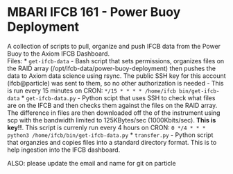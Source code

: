 # MBARI IFCB 161 - Power Buoy Deployment
A collection of scripts to pull, organize and push IFCB data from the Power Buoy to the Axiom IFCB Dashboard.
<br>
Files:
    * `get-ifcb-data` - Bash script that sets permissions, organizes files on the RAID array (/opt/ifcb-data/power-buoy-deployment) then pushes the data to Axiom data science using rsync. The public SSH key for this account (ifcb@particle) was sent to them, so no other authorization is needed - This is run every 15 minutes on CRON: `*/15 * * * * /home/ifcb bin/get-ifcb-data`
    * `get-ifcb-data.py` - Python scipt that uses SSH to check what files are on the IFCB and then checks them against the files on the RAID array. The difference in files are then downloaded off the of the instrument using scp with the bandwidth limited to 125KBytes/sec (1000Kbits/sec). __This is key!!__. This script is currenly run every 4 hours on CRON: `0 */4 * * * python3 /home/ifcb/bin/get-ifcb-data.py`
    * `transfer.py` - Python script that organzies and copies files into a standard directory format. This is to help ingestion into the IFCB dashboard.
<br>

ALSO: please update the email and name for git on particle